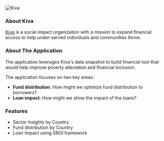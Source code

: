 ![Kiva](http://www-kiva-org.global.ssl.fastly.net/cms/kiva_logo_2.png)

### About Kiva
[Kiva](https://www.kiva.org) is a social impact organization with a mission to expand financial access to help under-served individuals and communities thrive.

### About The Application
The application leverages Kiva's data snapshot to build financial tool that would help improve poverty alleviation and financial inclusion.  

The application focuses on two key areas:
- **Fund distribution**: How might we optimize fund distribution to borrowers?
- **Loan impact**: How might we show the impact of the loans?
 
### Features
- Sector Insights by Country
- Fund distribution by Country
- Loan Impact using SROI framework

